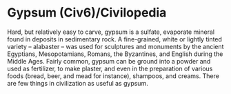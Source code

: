 # Gypsum (Civ6)/Civilopedia

Hard, but relatively easy to carve, gypsum is a sulfate, evaporate mineral found in deposits in sedimentary rock. A fine-grained, white or lightly tinted variety – alabaster – was used for sculptures and monuments by the ancient Egyptians, Mesopotamians, Romans, the Byzantines, and English during the Middle Ages. Fairly common, gypsum can be ground into a powder and used as fertilizer, to make plaster, and even in the preparation of various foods (bread, beer, and mead for instance), shampoos, and creams. There are few things in civilization as useful as gypsum.